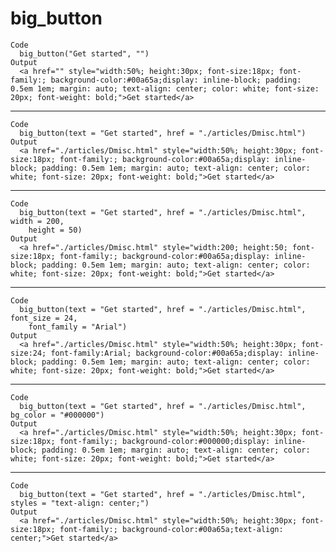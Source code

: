 # big_button

    Code
      big_button("Get started", "")
    Output
      <a href="" style="width:50%; height:30px; font-size:18px; font-family:; background-color:#00a65a;display: inline-block; padding: 0.5em 1em; margin: auto; text-align: center; color: white; font-size: 20px; font-weight: bold;">Get started</a>

---

    Code
      big_button(text = "Get started", href = "./articles/Dmisc.html")
    Output
      <a href="./articles/Dmisc.html" style="width:50%; height:30px; font-size:18px; font-family:; background-color:#00a65a;display: inline-block; padding: 0.5em 1em; margin: auto; text-align: center; color: white; font-size: 20px; font-weight: bold;">Get started</a>

---

    Code
      big_button(text = "Get started", href = "./articles/Dmisc.html", width = 200,
        height = 50)
    Output
      <a href="./articles/Dmisc.html" style="width:200; height:50; font-size:18px; font-family:; background-color:#00a65a;display: inline-block; padding: 0.5em 1em; margin: auto; text-align: center; color: white; font-size: 20px; font-weight: bold;">Get started</a>

---

    Code
      big_button(text = "Get started", href = "./articles/Dmisc.html", font_size = 24,
        font_family = "Arial")
    Output
      <a href="./articles/Dmisc.html" style="width:50%; height:30px; font-size:24; font-family:Arial; background-color:#00a65a;display: inline-block; padding: 0.5em 1em; margin: auto; text-align: center; color: white; font-size: 20px; font-weight: bold;">Get started</a>

---

    Code
      big_button(text = "Get started", href = "./articles/Dmisc.html", bg_color = "#000000")
    Output
      <a href="./articles/Dmisc.html" style="width:50%; height:30px; font-size:18px; font-family:; background-color:#000000;display: inline-block; padding: 0.5em 1em; margin: auto; text-align: center; color: white; font-size: 20px; font-weight: bold;">Get started</a>

---

    Code
      big_button(text = "Get started", href = "./articles/Dmisc.html", styles = "text-align: center;")
    Output
      <a href="./articles/Dmisc.html" style="width:50%; height:30px; font-size:18px; font-family:; background-color:#00a65a;text-align: center;">Get started</a>

